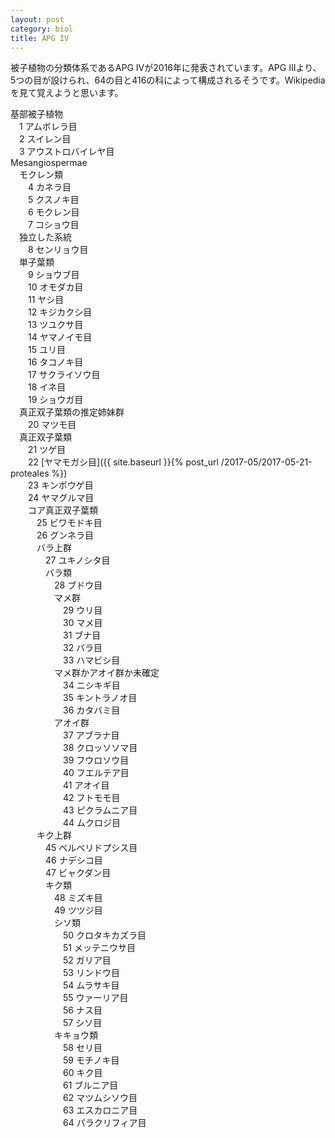 ```yaml
---
layout: post
category: biol
title: APG IV
---
```

被子植物の分類体系であるAPG IVが2016年に発表されています。APG IIIより、5つの目が設けられ、64の目と416の科によって構成されるそうです。Wikipediaを見て覚えようと思います。

基部被子植物  
　1 アムボレラ目  
　2 スイレン目  
　3 アウストロバイレヤ目  
Mesangiospermae  
　モクレン類  
　　4 カネラ目  
　　5 クスノキ目  
　　6 モクレン目  
　　7 コショウ目  
　独立した系統  
　　8 センリョウ目  
　単子葉類  
　　9 ショウブ目  
　　10 オモダカ目  
　　11 ヤシ目  
　　12 キジカクシ目  
　　13 ツユクサ目  
　　14 ヤマノイモ目  
　　15 ユリ目  
　　16 タコノキ目  
　　17 サクライソウ目  
　　18 イネ目  
　　19 ショウガ目  
　真正双子葉類の推定姉妹群  
　　20 マツモ目  
　真正双子葉類  
　　21 ツゲ目  
　　22 [ヤマモガシ目]({{ site.baseurl }}{% post_url /2017-05/2017-05-21-proteales %})  
　　23 キンポウゲ目  
　　24 ヤマグルマ目  
　　コア真正双子葉類  
　　　25 ビワモドキ目  
　　　26 グンネラ目  
　　　バラ上群  
　　　　27 ユキノシタ目  
　　　　バラ類  
　　　　　28 ブドウ目  
　　　　　マメ群  
　　　　　　29 ウリ目  
　　　　　　30 マメ目  
　　　　　　31 ブナ目  
　　　　　　32 バラ目  
　　　　　　33 ハマビシ目  
　　　　　マメ群かアオイ群か未確定  
　　　　　　34 ニシキギ目  
　　　　　　35 キントラノオ目  
　　　　　　36 カタバミ目  
　　　　　アオイ群  
　　　　　　37 アブラナ目  
　　　　　　38 クロッソソマ目  
　　　　　　39 フウロソウ目  
　　　　　　40 フエルテア目  
　　　　　　41 アオイ目  
　　　　　　42 フトモモ目  
　　　　　　43 ピクラムニア目  
　　　　　　44 ムクロジ目  
　　　キク上群  
　　　　45 ベルベリドプシス目  
　　　　46 ナデシコ目  
　　　　47 ビャクダン目  
　　　　キク類  
　　　　　48 ミズキ目  
　　　　　49 ツツジ目  
　　　　　シソ類  
　　　　　　50 クロタキカズラ目  
　　　　　　51 メッテニウサ目  
　　　　　　52 ガリア目  
　　　　　　53 リンドウ目  
　　　　　　54 ムラサキ目  
　　　　　　55 ウァーリア目  
　　　　　　56 ナス目  
　　　　　　57 シソ目  
　　　　　キキョウ類  
　　　　　　58 セリ目  
　　　　　　59 モチノキ目  
　　　　　　60 キク目  
　　　　　　61 ブルニア目  
　　　　　　62 マツムシソウ目  
　　　　　　63 エスカロニア目  
　　　　　　64 パラクリフィア目  